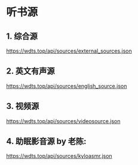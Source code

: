 # 听书源
## 1. 综合源
https://wdts.top/api/sources/external_sources.json
## 2. 英文有声源
https://wdts.top/api/sources/english_source.json
## 3. 视频源
https://wdts.top/api/sources/videosource.json
## 4. 助眠影音源 by 老陈:
https://wdts.top/api/sources/kyloasmr.json

